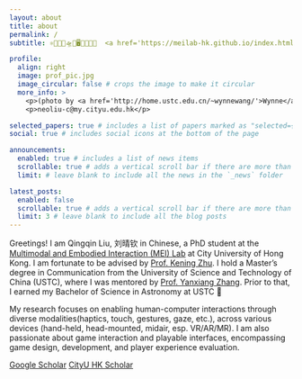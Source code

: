 ```yaml
---
layout: about
title: about
permalink: /
subtitle: ⚛️🔭🌌📡🛸🤖🖥👀👋🧠🤯  <a href='https://meilab-hk.github.io/index.html'>MEI LAB</a>. Kowloon. Hong Kong.

profile:
  align: right
  image: prof_pic.jpg
  image_circular: false # crops the image to make it circular
  more_info: >
    <p>(photo by <a href='http://home.ustc.edu.cn/~wynnewang/'>Wynne</a>)</p>
    <p>neoliu-c@my.cityu.edu.hk</p>

selected_papers: true # includes a list of papers marked as "selected={true}"
social: true # includes social icons at the bottom of the page

announcements:
  enabled: true # includes a list of news items
  scrollable: true # adds a vertical scroll bar if there are more than 3 news items
  limit: # leave blank to include all the news in the `_news` folder

latest_posts:
  enabled: false
  scrollable: true # adds a vertical scroll bar if there are more than 3 new posts items
  limit: 3 # leave blank to include all the blog posts
---
```


Greetings! I am Qingqin Liu, 刘晴钦 in Chinese, a PhD student at the <a href='https://meilab-hk.github.io/index.html'>Multimodal and Embodied Interaction (MEI) Lab</a> at City University of Hong Kong. I am fortunate to be advised by <a href='https://zhukening.wixsite.com/aboutme'>Prof. Kening Zhu</a>. I hold a Master’s degree in Communication from the University of Science and Technology of China (USTC), where I was mentored by <a href='https://dblp.org/pid/117/0075-1.html'>Prof. Yanxiang Zhang</a>. Prior to that, I earned my Bachelor of Science in Astronomy at USTC 🌌

My research focuses on enabling human-computer interactions through diverse modalities(haptics, touch, gestures, gaze, etc.), across various devices (hand-held, head-mounted, midair, esp. VR/AR/MR). I am also passionate about game interaction and playable interfaces, encompassing game design, development, and player experience evaluation.

<a href='https://scholar.google.com/citations?user=gdTfyxcAAAAJ'>Google Scholar</a>
<a href='https://scholars.cityu.edu.hk/en/persons/neoliu'>CityU HK Scholar</a>